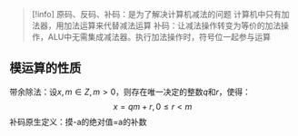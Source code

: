 >[!info] 原码、反码、补码：是为了解决计算机减法的问题
>计算机中只有加法器，用加法运算来代替减法运算
>补码：让减法操作转变为等价的加法操作，ALU中无需集成减法器。执行加法操作时，符号位一起参与运算

 ## 模运算的性质

带余除法：设$x,m\in Z,m>0$，则存在唯一决定的整数$q$和$r$，使得：
$$
x=qm+r,0\leqslant r<m
$$
补码原生定义：摸-a的绝对值=a的补数
